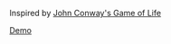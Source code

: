 Inspired by [John Conway's Game of Life](https://en.wikipedia.org/wiki/Conway%27s_Game_of_Life) 

[Demo](https://build-78guqr1yf.now.sh/#)
